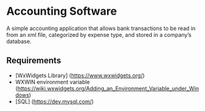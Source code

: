 # Accounting Software
A simple accounting application that allows bank transactions to be read in from an xml file, categorized by expense type, and stored in a company’s database.
## Requirements
+ [WxWidgets Library] (https://www.wxwidgets.org/) 
+ WXWIN environment variable (https://wiki.wxwidgets.org/Adding_an_Environment_Variable_under_Windows)
+ [SQL] (https://dev.mysql.com/)
